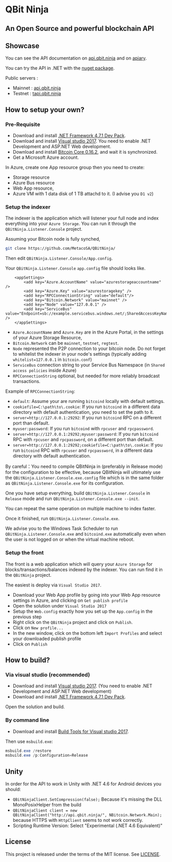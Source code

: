 ﻿# QBit Ninja

## An Open Source and powerful blockchain API
Showcase
-------
You can see the API documentation on [api.qbit.ninja](http://api.qbit.ninja/) and on [apiary](http://docs.qbitninja.apiary.io/).

You can try the API in .NET with the [nuget package](http://www.nuget.org/packages/QBitninja.Client).

Public servers : 
* Mainnet : [api.qbit.ninja](http://api.qbit.ninja/)
* Testnet : [tapi.qbit.ninja](http://tapi.qbit.ninja/)

## How to setup your own?

### Pre-Requisite

* Download and install [.NET Framework 4.7.1 Dev Pack](https://www.microsoft.com/net/download/thank-you/net471-developer-pack).
* Download and install [Visual studio 2017](https://visualstudio.microsoft.com/downloads/). You need to enable .NET Development and ASP.NET Web development.
* Download and install [Bitcoin Core 0.16.2](https://bitcoincore.org/bin/bitcoin-core-0.16.2/bitcoin-0.16.2-win64-setup.exe), and wait it is synchronized.
* Get a Microsoft Azure account.

In Azure, create one App resource group then you need to create:

* Storage resource
* Azure Bus resource
* Web App resource,
* Azure VM with 1 data disk of 1 TB attachd to it. (I advise you `D1 v2`)

### Setup the indexer

The indexer is the application which will listener your full node and index everything into your `Azure Storage`.
You can run it through the `QBitNinja.Listener.Console` project.

Assuming your Bitcoin node is fully synched,

```bash
git clone https://github.com/MetacoSA/QBitNinja/
```

Then edit `QBitNinja.Listener.Console/App.config`.

Your `QBitNinja.Listener.Console` `app.config` file should looks like.

```
	<appSettings>
		<add key="Azure.AccountName" value="azurestorageaccountname" />
		<add key="Azure.Key" value="azurestoragekey" />
        <add key="RPCConnectionString" value="default"/>
		<add key="Bitcoin.Network" value="mainnet" />
		<add key="Node" value="127.0.0.1" />
		<add key="ServiceBus" value="Endpoint=sb://example.servicebus.windows.net/;SharedAccessKeyName=RootManageSharedAccessKey;SharedAccessKey=mysecretkey" />
	</appSettings>
```

* `Azure.AccountName` and `Azure.Key` are in the Azure Portal, in the settings of your Azure Storage Resource,
* `Bitcoin.Network` can be `mainnet`, `testnet`, `regtest`.
* `Node` represented the P2P connection to your bitcoin node. Do not forget to whitelist the indexer in your node's settings (typically adding `whitelist=127.0.0.1` in `bitcoin.conf`)
* `ServiceBus` connection string to your Service Bus Namespace (in `Shared access policies` inside Azure)
* `RPCConnectionString` optional, but needed for more reliably broadcast transactions. 

Example of `RPCConnectionString`:

* `default`: Assume your are running `bitcoind` locally with default settings.
* `cookiefile=C:\path\to\.cookie`: If you run `bitcoind` in a different data directory with default authentication, you need to set the path to it.
* `server=http://127.0.0.1:29292`: If you run `bitcoind` RPC on a different port than default.
* `myuser:password`: If you run `bitcoind` with `rpcuser` and `rpcpassword`.
* `server=http://127.0.0.1:29292;myuser:password`: If you run `bitcoind` RPC with `rpcuser` and `rpcpassword`, on a different port than default.
* `server=http://127.0.0.1:29292;cookiefile=C:\path\to\.cookie`: If you run `bitcoind` RPC with `rpcuser` and `rpcpassword`, in a different data directory with default authentication.

By careful：You need to compile QBitNinja in (preferably in Release mode) for the configuration to be effective, because QBitNinja will ultimately use the `QBitNinja.Listener.Console.exe.config` file which is in the same folder as `QBitNinja.Listener.Console.exe` for its configuration.

One you have setup everything, build `QBitNinja.Listener.Console` in `Release` mode and run `QBitNinja.Listener.Console.exe --init`.

You can repeat the same operation on multiple machine to index faster.

Once it finished, run `QBitNinja.Listener.Console.exe`.

We advise you to the Windows Task Scheduler to run `QBitNinja.Listener.Console.exe` and `bitcoind.exe` automatically even when the user is not logged on or when the virtual machine reboot.

### Setup the front

The front is a web application which will query your `Azure Storage` for blocks/transactions/balances indexed by the indexer.
You can run find it in the `QBitNinja` project.

The easiest is deploy via `Visual Studio 2017`.

* Download your Web App profile by going into your Web App resource settings in Azure, and clicking on `Get publish profile`
* Open the solution under `Visual Studio 2017`
* Setup the `Web.config` exactly how you set up the `App.config` in the previous step
* Right click on the `QBitNinja` project and click on `Publish`.
* Click on `New profile...`
* In the new window, click on the bottom left `Import Profiles` and select your downloaded publish profile
* Click on `Publish`

## How to build?

### Via visual studio (recommended)

* Download and install [Visual studio 2017](https://visualstudio.microsoft.com/downloads/). (You need to enable .NET Development and ASP.NET Web development)
* Download and install [.NET Framework 4.7.1 Dev Pack](https://www.microsoft.com/net/download/thank-you/net471-developer-pack).

Open the solution and build.

### By command line

* Download and install [Build Tools for Visual studio 2017](https://visualstudio.microsoft.com/downloads/#build-tools-for-visual-studio-2017).

Then use `msbuild.exe`:
```powershell
msbuild.exe /restore
msbuild.exe /p:Configuration=Release
```

## Unity

In order for the API to work in Unity with .NET 4.6 for Android devices you should:

* `QBitNinjaClient.SetCompression(false);` Because it's missing the DLL MonoPosixHelper from the build
* `QBitNinjaClient client = new QBitNinjaClient("http://api.qbit.ninja/", NBitcoin.Network.Main);` because HTTPS with `HttpClient` seems to not work correctly.
* Scripting Runtime Version: Select "Experimental (.NET 4.6 Equivalent)"

## License

This project is released under the terms of the MIT license. See [LICENSE](LICENSE).
